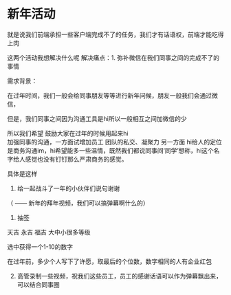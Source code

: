 # 新年活动

就是说我们前端承担一些客户端完成不了的任务，我们才有话语权，前端才能吃得上肉

这两个活动我想解决什么呢
解决痛点：1. 弥补微信在我们同事之间的完成不了的事情



需求背景：

在过年时间，我们一般会给同事朋友等等进行新年问候，朋友一般我们会通过微信，

但是，我们同事之间因为沟通工具是hi所以一般相互之间加微信的少

所以我们希望  鼓励大家在过年的时候用起来hi  
加强同事的沟通，一方面试增加员工 团队的私交、凝聚力
另一方面 hi给人的定位是商务沟通im，hi希望能多一些温情，既然我们都说同事间‘同学’想称，hi这个名字给人感觉也没有钉钉那么严肃商务的感觉。



具体是这样

1. 给一起战斗了一年的小伙伴们说句谢谢  


（ —— 新年的拜年视频，我们可以搞弹幕啊什么的）



1. 抽签

天吉 永吉 福吉 大中小很多等级

选中获得一个1-10的数字 

在过年前，多少个人写下了许愿，取最后的个位数，数字相同的人有企业红包

2. 高管录制一些视频，祝我们这些员工，员工的感谢话语可以作为弹幕飘出来，可以结合同事圈


